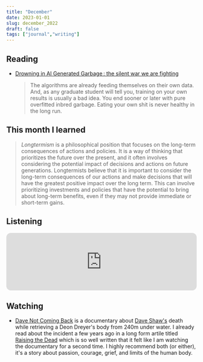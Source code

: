 ```yaml
---
title: "December"
date: 2023-01-01
slug: december_2022
draft: false
tags: ["journal","writing"]
---
```


## Reading

- [Drowning in AI Generated Garbage : the silent war we are fighting](https://ploum.net/2022-12-05-drowning-in-ai-generated-garbage.html)

  > The algorithms are already feeding themselves on their own data. And, as any graduate student will tell you,
  > training on your own results is usually a bad idea. You end sooner or later with pure overfitted inbred garbage.
  > Eating your own shit is never healthy in the long run.

## This month I learned

> _Longtermism_ is a philosophical position that focuses on the long-term consequences of actions and policies. It is a
> way of thinking that prioritizes the future over the present, and it often involves considering the potential impact
> of decisions and actions on future generations. Longtermists believe that it is important to consider the long-term
> consequences of our actions and make decisions that will have the greatest positive impact over the long term. This can
> involve prioritizing investments and policies that have the potential to bring about long-term benefits, even if they
> may not provide immediate or short-term gains.

## Listening

<iframe style="border-radius:12px" src="https://open.spotify.com/embed/track/2FvfTdpPgn5XufRRilx8vQ?utm_source=generator" width="100%" height="152" frameBorder="0" allowfullscreen="" allow="autoplay; clipboard-write; encrypted-media; fullscreen; picture-in-picture" loading="lazy"></iframe>

## Watching

- [Dave Not Coming Back](https://en.wikipedia.org/wiki/Dave_Not_Coming_Back) is a documentary about [Dave Shaw's](https://en.wikipedia.org/wiki/Dave_Shaw) death
  while retrieving a Deon Dreyer's body from 240m under water. I already read about the incident a few years ago in a long form artile titled
  [Raising the Dead](https://www.outsideonline.com/outdoor-adventure/water-activities/raising-dead/) which is so well written that it felt
  like I am watching the documentary for a second time. I highly recommend both (or either), it's a story about passion, courage, grief,
  and limits of the human body.

